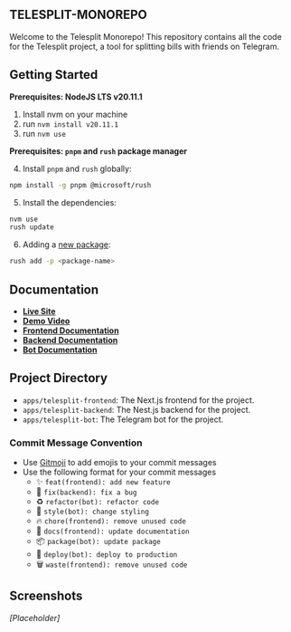 ## TELESPLIT-MONOREPO

Welcome to the Telesplit Monorepo! This repository contains all the code for the Telesplit project, a tool for splitting bills with friends on Telegram.

## Getting Started

**Prerequisites: NodeJS LTS v20.11.1**

1. Install nvm on your machine
2. run `nvm install v20.11.1`
3. run `nvm use`

**Prerequisites: `pnpm` and `rush` package manager**

4. Install `pnpm` and `rush` globally:

```bash
npm install -g pnpm @microsoft/rush
```

5. Install the dependencies:

```bash
nvm use
rush update
```

6. Adding a [new package](https://rushjs.io/pages/commands/rush_add/):

```bash
rush add -p <package-name>
```

## Documentation

- [**Live Site**]()
- [**Demo Video**]()
- [**Frontend Documentation**](./apps/telesplit-frontend/README.md)
- [**Backend Documentation**](./apps/telesplit-backend/README.md)
- [**Bot Documentation**](./apps/telesplit-bot/README.md)

## Project Directory

- `apps/telesplit-frontend`: The Next.js frontend for the project.
- `apps/telesplit-backend`: The Nest.js backend for the project.
- `apps/telesplit-bot`: The Telegram bot for the project.

### Commit Message Convention

- Use [Gitmoji](https://gitmoji.dev/) to add emojis to your commit messages
- Use the following format for your commit messages
  - :sparkles: `feat(frontend): add new feature`
  - :bug: `fix(backend): fix a bug`
  - :recycle: `refactor(bot): refactor code`
  - :art: `style(bot): change styling`
  - :fire: `chore(frontend): remove unused code`
  - :memo: `docs(frontend): update documentation`
  - :package: `package(bot): update package`
  - :rocket: `deploy(bot): deploy to production`
  - :wastebasket: `waste(frontend): remove unused code`

## Screenshots

_[Placeholder]_
